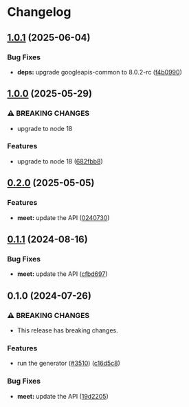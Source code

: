 # Changelog

## [1.0.1](https://github.com/googleapis/google-api-nodejs-client/compare/meet-v1.0.0...meet-v1.0.1) (2025-06-04)


### Bug Fixes

* **deps:** upgrade googleapis-common to 8.0.2-rc ([f4b0990](https://github.com/googleapis/google-api-nodejs-client/commit/f4b099071040cfbcfe4a2e7d487d45ee93b369e0))

## [1.0.0](https://github.com/googleapis/google-api-nodejs-client/compare/meet-v0.2.0...meet-v1.0.0) (2025-05-29)


### ⚠ BREAKING CHANGES

* upgrade to node 18

### Features

* upgrade to node 18 ([682fbb8](https://github.com/googleapis/google-api-nodejs-client/commit/682fbb869189ae92b3e9a194d37d0548af0c1f92))

## [0.2.0](https://github.com/googleapis/google-api-nodejs-client/compare/meet-v0.1.1...meet-v0.2.0) (2025-05-05)


### Features

* **meet:** update the API ([0240730](https://github.com/googleapis/google-api-nodejs-client/commit/0240730e88a2256c704b5ea83e14591514da84e4))

## [0.1.1](https://github.com/googleapis/google-api-nodejs-client/compare/meet-v0.1.0...meet-v0.1.1) (2024-08-16)


### Bug Fixes

* **meet:** update the API ([cfbd697](https://github.com/googleapis/google-api-nodejs-client/commit/cfbd697d7103021d164be3c00cbb5c6ba3373ffc))

## 0.1.0 (2024-07-26)


### ⚠ BREAKING CHANGES

* This release has breaking changes.

### Features

* run the generator ([#3510](https://github.com/googleapis/google-api-nodejs-client/issues/3510)) ([c16d5c8](https://github.com/googleapis/google-api-nodejs-client/commit/c16d5c87fb36b2aa38626fa4f8ff12d25a2385ad))


### Bug Fixes

* **meet:** update the API ([19d2205](https://github.com/googleapis/google-api-nodejs-client/commit/19d2205dcffbabb17ae43c624dfb010f8832f54b))

